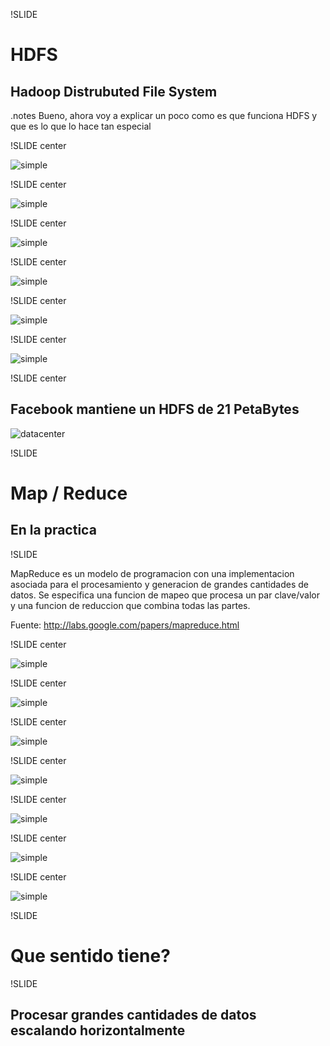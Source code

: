 !SLIDE

# HDFS
## Hadoop Distrubuted File System
.notes Bueno, ahora voy a explicar un poco como es que funciona HDFS y que es lo
que lo hace tan especial

!SLIDE center
<!-- Una diferencia fundamental es que los bloques en HDFS no ocupan 4k como normalmente lo harian, por el contrario los bloques tienen entre 64 y 128 mb -->
![simple](hdfs-explained/1.png)

!SLIDE center

![simple](hdfs-explained/2.png)

!SLIDE center

![simple](hdfs-explained/3.png)

!SLIDE center

![simple](hdfs-explained/4.png)

!SLIDE center

![simple](hdfs-explained/5.png)

!SLIDE center

![simple](hdfs-explained/6.png)

!SLIDE center

## Facebook mantiene un HDFS de 21 PetaBytes
![datacenter](datacenter.jpg)

!SLIDE

# Map / Reduce
## En la practica

!SLIDE

MapReduce es un modelo de programacion con una implementacion asociada para el
procesamiento y generacion de grandes cantidades de datos. Se especifica
una funcion de mapeo que procesa un par clave/valor y una funcion de reduccion
que combina todas las partes.

Fuente: http://labs.google.com/papers/mapreduce.html

!SLIDE center

![simple](map-reduce-explained/1.png)

!SLIDE center

![simple](map-reduce-explained/2.png)

!SLIDE center

![simple](map-reduce-explained/3.png)

!SLIDE center

![simple](map-reduce-explained/4.png)

!SLIDE center

![simple](map-reduce-explained/5.png)

!SLIDE center

![simple](map-reduce-explained/6.png)

!SLIDE center

![simple](map-reduce-explained/7.png)

!SLIDE
# Que sentido tiene?

!SLIDE

## Procesar grandes cantidades de datos escalando horizontalmente

